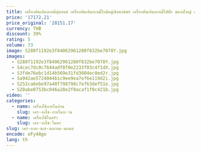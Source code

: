 ```yaml
---
title: เครื่องหั่นเส้นบะหมี่หุ่นยนต์ เครื่องหั่นเส้นบะหมี่ใบมีดคู่เชิงพาณิชย์ เครื่องหั่นเส้นบะหมี่ไฟฟ้า ขนาดใหญ่ กลาง และ
price: '17172.21'
price_original: '28151.17'
currency: THB
discount: 39%
rating: 5
volume: 73
image: S280f1192e3f84062961280f832be7078Y.jpg
images:
  - S280f1192e3f84062961280f832be7078Y.jpg
  - S4cec7dc0c7644adf8f0e2233f03c4f1dX.jpg
  - S3fde76ebc1d14b569e31fd3804ec0ed2r.jpg
  - Sa942ae5724044b1c9ee9ea7ef6e119d2i.jpg
  - S252ca6ebe97a40f798798c7ef63def51o.jpg
  - S20abe0753bc046a28e2f0acaf1f0c421b.jpg
video: ''
categories:
  - name: เครื่องใช้ภายในบ้าน
    slug: เคร-องใช-ภายในบ-าน
  - name: เครื่องใช้ในครัว
    slug: เคร-องใช-ในคร
slug: เคร-องห-นเส-นบะหม-นยนต
encode: oFy4Ago
lang: th
---
```

  